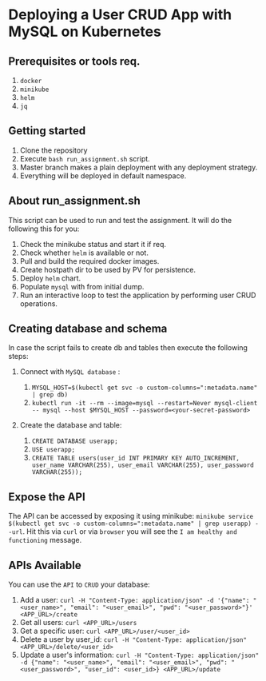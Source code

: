 # Deploying a User CRUD App with MySQL on Kubernetes

## Prerequisites or tools req.
1. `docker` 
2. `minikube`
2. `helm`
2. `jq`


## Getting started
1. Clone the repository
2. Execute `bash run_assignment.sh` script.
3. Master branch makes a plain deployment with any deployment strategy.
4. Everything will be deployed in default namespace.

## About run_assignment.sh
This script can be used to run and test the assignment.
It will do the following this for you:
1. Check the minikube status and start it if req.
2. Check whether `helm` is available or not.
3. Pull and build the required docker images.
4. Create hostpath dir to be used by PV for persistence.
5. Deploy `helm` chart.
6. Populate `mysql` with from initial dump.
7. Run an interactive loop to test the application by performing user CRUD operations.



## Creating database and schema
In case the script fails to create db and tables then execute the following steps:
1. Connect with `MySQL database` :
   1. `MYSQL_HOST=$(kubectl get svc -o custom-columns=":metadata.name" | grep db)`
   2. `kubectl run -it --rm --image=mysql --restart=Never mysql-client -- mysql --host $MYSQL_HOST --password=<your-secret-password>`
   
2. Create the database and table:
   1. `CREATE DATABASE userapp;`
   2. `USE userapp;`
   3. `CREATE TABLE users(user_id INT PRIMARY KEY AUTO_INCREMENT, user_name VARCHAR(255), user_email VARCHAR(255), user_password VARCHAR(255));`
    
## Expose the API
The API can be accessed by exposing it using minikube: 
   `minikube service $(kubectl get svc -o custom-columns=":metadata.name" | grep userapp) --url`. 
Hit this via `curl` or via `browser` you will see the `I am healthy and functioning` message.

## APIs Available
You can use the `API` to `CRUD` your database:
1. Add a user: 
   `curl -H "Content-Type: application/json" -d '{"name": "<user_name>", "email": "<user_email>", "pwd": "<user_password>"}' <APP_URL>/create`
2. Get all users: 
   `curl <APP_URL>/users`
3. Get a specific user:
   `curl <APP_URL>/user/<user_id>`
4. Delete a user by user_id: 
   `curl -H "Content-Type: application/json" <APP_URL>/delete/<user_id>`
5. Update a user's information: 
   `curl -H "Content-Type: application/json" -d {"name": "<user_name>", "email": "<user_email>", "pwd": "<user_password>", "user_id": <user_id>} <APP_URL>/update`
